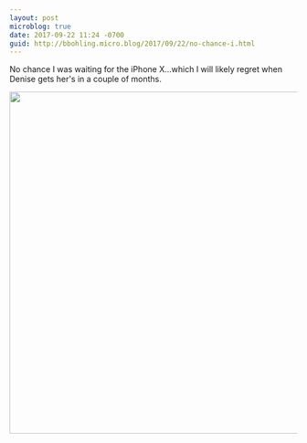 ```yaml
---
layout: post
microblog: true
date: 2017-09-22 11:24 -0700
guid: http://bbohling.micro.blog/2017/09/22/no-chance-i.html
---
```

No chance I was waiting for the iPhone X...which I will likely regret when Denise gets her's in a couple of months.

<img src="http://bbohling.micro.blog/uploads/2017/6b3e886e6f.jpg" width="600" height="599" />
